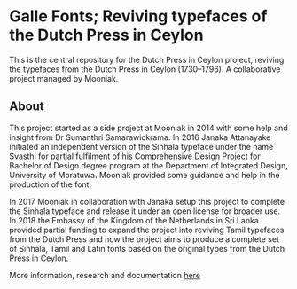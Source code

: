 # Galle Fonts; Reviving typefaces of the Dutch Press in Ceylon

This is the central repository for the Dutch Press in Ceylon project, reviving the typefaces from the Dutch Press in Ceylon (1730–1796). A collaborative project managed by Mooniak.


## About
This project started as a side project at Mooniak in 2014 with some help and insight from Dr Sumanthri Samarawickrama. In 2016 Janaka Attanayake initiated an independent version of the Sinhala typeface under the name Svasthi for partial fulfilment of his Comprehensive Design Project for Bachelor of Design degree program at the Department of Integrated Design, University of Moratuwa. Mooniak provided some guidance and help in the production of the font.

In 2017 Mooniak in collaboration with Janaka setup this project to complete the Sinhala typeface and release it under an open license for broader use. In 2018 the Embassy of the Kingdom of the Netherlands in Sri Lanka provided partial funding to expand the project into reviving Tamil typefaces from the Dutch Press and now the project aims to produce a complete set of Sinhala, Tamil and Latin fonts based on the original types from the Dutch Press in Ceylon.

More information, research and documentation [here](http://textual.press/tag/dutch-press-typography/)
